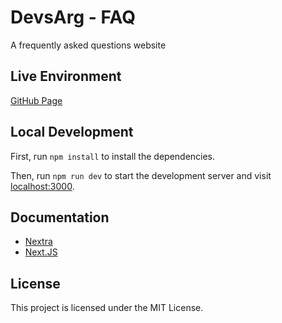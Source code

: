 # DevsArg - FAQ

A frequently asked questions website

## Live Environment

[GitHub Page](https://devs-arg.github.io/faq/)

## Local Development

First, run `npm install` to install the dependencies.

Then, run `npm run dev` to start the development server and visit [localhost:3000](http://localhost:3000).

## Documentation

- [Nextra](https://nextra.site/docs/docs-theme/start)
- [Next.JS](https://nextjs.org/docs)

## License

This project is licensed under the MIT License.
